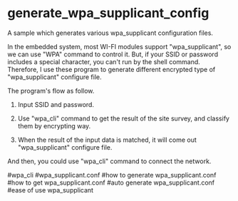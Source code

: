 # generate_wpa_supplicant_config
A sample which generates various wpa_supplicant configuration files.

In the embedded system, most WI-FI modules support "wpa_supplicant", so we can use "WPA" command to control it.
But, if your SSID or password includes a special character, you can't run by the shell command.
Therefore, I use these program to generate different encrypted type of  "wpa_supplicant" configure file.

The program's flow as follow.

1)  Input SSID and password.

2)  Use "wpa_cli" command to get the result of the site survey, and classify them by encrypting way.

3)  When the result of the input data is matched, it will come out "wpa_supplicant" configure file.

And then, you could use "wpa_cli" command to connect the network.

#wpa_cli
#wpa_supplicant.conf
#how to generate wpa_supplicant.conf
#how to get wpa_supplicant.conf
#auto generate wpa_supplicant.conf
#ease of use wpa_supplicant
